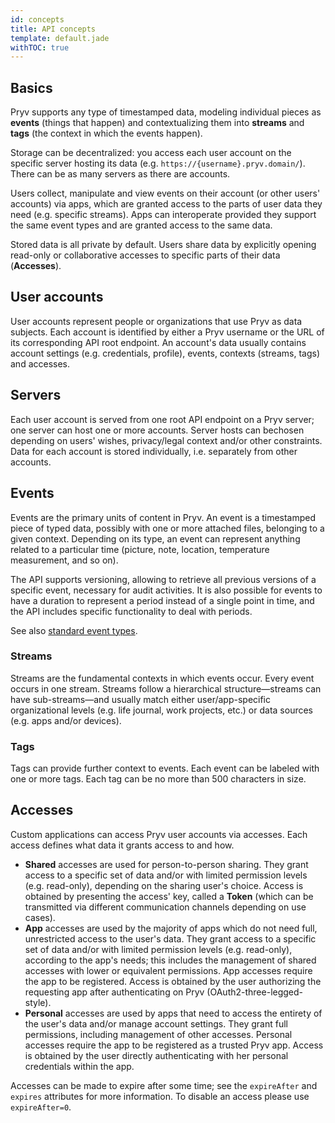 ```yaml
---
id: concepts
title: API concepts
template: default.jade
withTOC: true
---
```


## Basics

Pryv supports any type of timestamped data, modeling individual pieces as **events** (things that happen) and contextualizing them into **streams** and **tags** (the context in which the events happen).

Storage can be decentralized: you access each user account on the specific server hosting its data (e.g. `https://{username}.pryv.domain/`). There can be as many servers as there are accounts.

Users collect, manipulate and view events on their account (or other users' accounts) via apps, which are granted access to the parts of user data they need (e.g. specific streams). Apps can interoperate provided they support the same event types and are granted access to the same data.

Stored data is all private by default. Users share data by explicitly opening read-only or collaborative accesses to specific parts of their data (**Accesses**).

## User accounts

User accounts represent people or organizations that use Pryv as data subjects. Each account is identified by either a Pryv username or the URL of its corresponding API root endpoint. An account's data usually contains account settings (e.g. credentials, profile), events, contexts (streams, tags) and accesses.

## Servers

Each user account is served from one root API endpoint on a Pryv server; one server can host one or more accounts.
Server hosts can bechosen depending on users' wishes, privacy/legal context and/or other constraints. Data for each account is stored individually, i.e. separately from other accounts.

## Events

Events are the primary units of content in Pryv. An event is a timestamped piece of typed data, possibly with one or more attached files, belonging to a given context. Depending on its type, an event can represent anything related to a particular time (picture, note, location, temperature measurement, and so on).

The API supports versioning, allowing to retrieve all previous versions of a specific event, necessary for audit activities. It is also possible for events to have a duration to represent a period instead of a single point in time, and the API includes specific functionality to deal with periods.

See also [standard event types](/event-types/#directory).

### Streams

Streams are the fundamental contexts in which events occur. Every event occurs in one stream. Streams follow a hierarchical structure—streams can have sub-streams—and usually match either user/app-specific organizational levels (e.g. life journal, work projects, etc.) or data sources (e.g. apps and/or devices).

<!-- TODO: See also [standard streams](/standard-structure/). -->

### Tags

Tags can provide further context to events. Each event can be labeled with one or more tags. Each tag can be no more than 500 characters in size.

## Accesses

Custom applications can access Pryv user accounts via accesses. Each access defines what data it grants access to and how.

- **Shared** accesses are used for person-to-person sharing. They grant access to a specific set of data and/or with limited permission levels (e.g. read-only), depending on the sharing user's choice. Access is obtained by presenting the access' key, called a **Token** (which can be transmitted via different communication channels depending on use cases).
- **App** accesses are used by the majority of apps which do not need full, unrestricted access to the user's data. They grant access to a specific set of data and/or with limited permission levels (e.g. read-only), according to the app's needs; this includes the management of shared accesses with lower or equivalent permissions. App accesses require the app to be registered. Access is obtained by the user authorizing the requesting app after authenticating on Pryv (OAuth2-three-legged-style).
- **Personal** accesses are used by apps that need to access the entirety of the user's data and/or manage account settings. They grant full permissions, including management of other accesses. Personal accesses require the app to be registered as a trusted Pryv app. Access is obtained by the user directly authenticating with her personal credentials within the app.

Accesses can be made to expire after some time; see the `expireAfter` and `expires`
attributes for more information. To disable an access please use `expireAfter=0`.

<!-- TODO: See also [registering your app](#TODO). -->

<!-- TODO: Rewrite this part....
## Followed slices

Users can view and possibly manipulate streams shared by other users as **followed slices** of life. A followed slice is a reference to another user's shared access, together with details on how to integrate the shared data within the user's own streams.
-->
